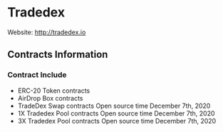 # Tradedex

Website: http://tradedex.io

## Contracts  Information

### Contract Include

- ERC-20 Token contracts   
- AirDrop Box contracts  
- TradeDex Swap contracts Open source time December 7th, 2020  
- 1X Tradedex Pool contracts Open source time December 7th, 2020  
- 3X Tradedex Pool contracts Open source time December 7th, 2020  
